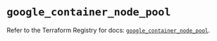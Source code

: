 # `google_container_node_pool`

Refer to the Terraform Registry for docs: [`google_container_node_pool`](https://registry.terraform.io/providers/hashicorp/google-beta/6.35.0/docs/resources/google_container_node_pool).
